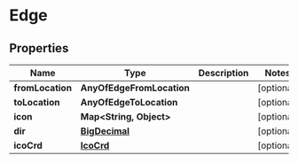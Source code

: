 # Edge

## Properties
Name | Type | Description | Notes
------------ | ------------- | ------------- | -------------
**fromLocation** | **AnyOfEdgeFromLocation** |  |  [optional]
**toLocation** | **AnyOfEdgeToLocation** |  |  [optional]
**icon** | **Map&lt;String, Object&gt;** |  |  [optional]
**dir** | [**BigDecimal**](BigDecimal.md) |  |  [optional]
**icoCrd** | [**IcoCrd**](IcoCrd.md) |  |  [optional]
